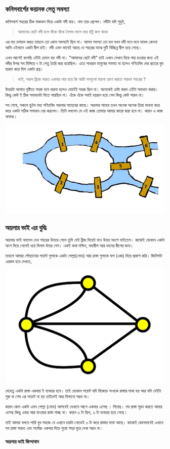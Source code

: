 ## কনিসবার্গের ভয়ানক সেতু সমস্যা

কনিসবার্গ শহরের ঠিক মাঝখান দিয়ে একটা নদী যায়। নাম তার প্রেগেল। নদীটা যদি শুধুই, 

> আমাদের ছোট নদী চলে বাঁকে বাঁকে
বৈশাখ মাসে তার হাঁটু জল থাকে
> 

এর মত চলাচল করত তাহলে তো কোন সমস্যাই ছিল না। আসল সমস্যা তো হল যখন নদী মনে মনে ভাবল কেননা আমি এইখানে একটা দ্বীপ চাই। নদী এমন ভাবেই আছে যে শহরের মাঝে দুটি বিচ্ছিন্ন দ্বীপ হয়ে গেছে। 

এখন আগেই বলেছি এইটা তেমন বড় নদী না। “আমাদের ছোট নদী” তাই এখান সেখান দিয়ে পার হওয়ার জন্য এই নদীর উপর সব মিলিয়ে ৭ টা সেতু তৈরি করা হয়েছিল। এতে সাধারন মানুষের সমস্যা না হলেও গণিতবিদ দের রাতের ঘুম হারাম করে দিল একটা প্রশ্ন।

> ভাই, সকল ব্রিজে অন্তত একবার পার হয়ে কি আমি সবগুলো যায়গা ভ্রমণ করতে পারবব শহরের ?
> 

উত্তরটা আপাত দৃষ্টিতে সহজ বলে ধারনা হলেও মোটেই সহজ ছিল না। অনেকেই চেষ্টা করল এইটা সমাধান করার। কিন্তু কেউ ই ঠিক সমাধানটা দিতে পারছিল না। এঁকে এঁকে সবাই হয়রান হয়ে গেল কিন্তু কেউ পারল না। 

সব শেষে, সকলে ছুটল মহা গণিতবিদ অয়লার সাহেবের কাছে। অয়লার সাহেব তখন অনেক অনেক চিন্তা ভাবনা করে করে একটা সঠিক সমাধান বের করলেন। তিনি বললেন যে এই কাজ তোমার আমার কারো দ্বারা হবে না। কারন এ কাজ অসাধ্য। 

![কনিসবার্গের সেতু](img/conn2.png)

## অয়লার ভাই এর বুদ্ধি

অয়লার ভাই বললেন দেখ শহরের উত্তরে গেলে তুমি যেই ব্রীজ দিয়েই যাও উত্তর অংশে যাইতেস। কাজেই যেকোন একটা অংশ দিয়ে গেলেই ধরে নিলাম উত্তর গেস। একই কথা দক্ষিন, মধ্যদ্বীপ আর ডানের দ্বীপের জন্য। 

তাহলে আমরা পৌছানোর পয়েন্ট গুলাকে একটা গোল্লা(নোড) আর রাস্তা গুলাকে দাগ (এজ) দিয়ে প্রকাশ করি। জিনিসটা এরকম হবে দেখতে, 

![অয়লার সমাধান](img/konigsgraph.png)

যেহেতু একটা রাস্তা একবার ই ব্যবহার হবে। তাই যেকোন পয়েন্ট যদি বিজোড় সংখ্যক রাস্তার মাথা হয় আর যদি যেইটা শুরু বা শেষ এর পয়েন্ট না হয় তাইলেই আর মিলানো সম্ভব না। 

কারন কোন একটা এমন গোল্লা (নোড) আসবেই যেখানে আগে একবার এসেছ । গিয়েছ। সব রাস্তা পুরন করতে আবার এসেছ কিন্তু এবার আর যাওয়ার রাস্তা পাচ্ছ না। কারন ৩ টা ছিল, ৩ টা ব্যবহার হয়ে গেছে। 

তাই আমরা বলতে পারি খুব সহজে যে এখানে চারটা নোডেই ৩ টা করে রাস্তার মাথা আছে। কাজেই কোনভাবেই এখানে সব রাস্তা অন্তত এবং সর্বোচ্চ একবার দিয়ে পুরো শহর ঘুরে দেখা সম্ভব না। 

###  অয়লার ভাই জিন্দাবাদ